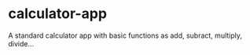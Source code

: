 # calculator-app

A standard calculator app with basic functions as add, subract, multiply, divide...
